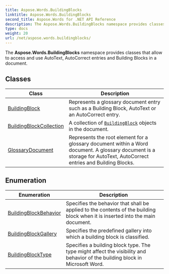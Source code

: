 ```yaml
---
title: Aspose.Words.BuildingBlocks
linktitle: Aspose.Words.BuildingBlocks
second_title: Aspose.Words for .NET API Reference
description: The Aspose.Words.BuildingBlocks namespace provides classes that allow to access and use AutoText AutoCorrect entries and Building Blocks in a document in C#.
type: docs
weight: 20
url: /net/aspose.words.buildingblocks/
---
```

The **Aspose.Words.BuildingBlocks** namespace provides classes that allow to access and use AutoText, AutoCorrect entries and Building Blocks in a document.

## Classes

| Class | Description |
| --- | --- |
| [BuildingBlock](./buildingblock/) | Represents a glossary document entry such as a Building Block, AutoText or an AutoCorrect entry. |
| [BuildingBlockCollection](./buildingblockcollection/) | A collection of [`BuildingBlock`](../aspose.words.buildingblocks/buildingblock/) objects in the document. |
| [GlossaryDocument](./glossarydocument/) | Represents the root element for a glossary document within a Word document. A glossary document is a storage for AutoText, AutoCorrect entries and Building Blocks. |
## Enumeration

| Enumeration | Description |
| --- | --- |
| [BuildingBlockBehavior](./buildingblockbehavior/) | Specifies the behavior that shall be applied to the contents of the building block when it is inserted into the main document. |
| [BuildingBlockGallery](./buildingblockgallery/) | Specifies the predefined gallery into which a building block is classified. |
| [BuildingBlockType](./buildingblocktype/) | Specifies a building block type. The type might affect the visibility and behavior of the building block in Microsoft Word. |
